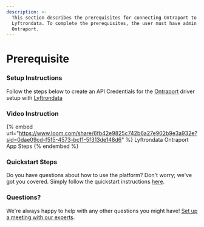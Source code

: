 ```yaml
---
description: >-
  This section describes the prerequisites for connecting Ontraport to
  Lyftrondata. To complete the prerequisites, the user must have admin access to
  Ontraport.
---
```


# Prerequisite

<mark style="color:blue;"></mark>

### Setup Instructions

Follow the steps below to create an API Credentials for the [Ontraport](https://www.lyftrondata.com/integration/sales-analytics/ontraport/) driver setup with [Lyftrondata](https://www.lyftrondata.com)

### Video Instruction

{% embed url="https://www.loom.com/share/6fb42e9825c742b6a27e902b9e3a932e?sid=0dae09cd-f5f5-4573-bcf1-5f313de148d6" %}
Lyftrondata Ontraport App Steps
{% endembed %}

### Quickstart Steps

Do you have questions about how to use the platform? Don't worry; we've got you covered. Simply follow the quickstart instructions [here](README.md).

### Questions? <a href="#questions" id="questions"></a>

We're always happy to help with any other questions you might have! [Set up a meeting with our experts](https://www.lyftrondata.com/book-a-meeting/).


